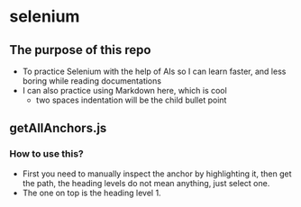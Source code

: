 # selenium
## The purpose of this repo
* To practice Selenium with the help of AIs so I can learn faster, and less boring while reading documentations
* I can also practice using Markdown here, which is cool
  * two spaces indentation will be the child bullet point
## getAllAnchors.js  
### How to use this?  
* First you need to manually inspect the anchor by highlighting it, then get the path, the heading levels do not mean anything, just select one.
* The one on top is the heading level 1.

